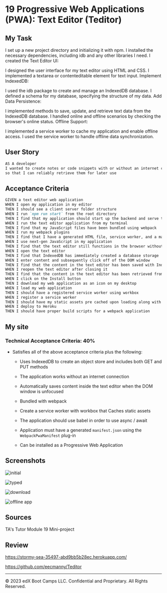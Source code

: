 # 19 Progressive Web Applications (PWA): Text Editor (Teditor)

## My Task

I set up a new project directory and initializing it with npm.
I installed the necessary dependencies, including idb and any other libraries I need.
I created the Text Editor UI:

I designed the user interface for my text editor using HTML and CSS.
I implemented a textarea or contenteditable element for text input.
Implement IndexedDB:

I used the idb package to create and manage an IndexedDB database.
I defined a schema for my database, specifying the structure of my data.
Add Data Persistence:

I implemented methods to save, update, and retrieve text data from the IndexedDB database.
I handled online and offline scenarios by checking the browser's online status.
Offline Support:

I implemented a service worker to cache my application and enable offline access.
I used the service worker to handle offline data synchronization.

## User Story

```md
AS A developer
I wanted to create notes or code snippets with or without an internet connection
so that I can reliably retrieve them for later use
```

## Acceptance Criteria

```md
GIVEN a text editor web application
WHEN I open my application in my editor
THEN I should see a client server folder structure
WHEN I run `npm run start` from the root directory
THEN I find that my application should start up the backend and serve the client
WHEN I run the text editor application from my terminal
THEN I find that my JavaScript files have been bundled using webpack
WHEN I run my webpack plugins
THEN I find that I have a generated HTML file, service worker, and a manifest file
WHEN I use next-gen JavaScript in my application
THEN I find that the text editor still functions in the browser without errors
WHEN I open the text editor
THEN I find that IndexedDB has immediately created a database storage
WHEN I enter content and subsequently click off of the DOM window
THEN I find that the content in the text editor has been saved with IndexedDB
WHEN I reopen the text editor after closing it
THEN I find that the content in the text editor has been retrieved from our IndexedDB
WHEN I click on the Install button
THEN I download my web application as an icon on my desktop
WHEN I load my web application
THEN I should have a registered service worker using workbox
WHEN I register a service worker
THEN I should have my static assets pre cached upon loading along with subsequent pages and static assets
WHEN I deploy to Heroku
THEN I should have proper build scripts for a webpack application
```

## My site

### Technical Acceptance Criteria: 40%

* Satisfies all of the above acceptance criteria plus the following:

  * Uses IndexedDB to create an object store and includes both GET and PUT methods

  * The application works without an internet connection

  * Automatically saves content inside the text editor when the DOM window is unfocused

  * Bundled with webpack

  * Create a service worker with workbox that Caches static assets

  * The application should use babel in order to use async / await

  * Application must have a generated `manifest.json` using the `WebpackPwaManifest` plug-in

  * Can be installed as a Progressive Web Application


## Screenshots
![initial](https://github.com/eecmanny/Teditor/assets/130661353/5b274425-e79e-4d93-ac6c-60a2ceaefac7)

![typed](https://github.com/eecmanny/Teditor/assets/130661353/983a8f93-56a2-47fb-b862-fb18e257718d)

![download](https://github.com/eecmanny/Teditor/assets/130661353/de30aaa9-c9a1-4306-aa6f-3419e88c4214)

![offline app](https://github.com/eecmanny/Teditor/assets/130661353/eb0f9c29-5129-4776-b9fa-4511d232fab8)

## Sources
TA's
Tutor
Module 19 Mini-project

## Review

https://stormy-sea-35497-abd9bb5b28ec.herokuapp.com/

https://github.com/eecmanny/Teditor

- - -
© 2023 edX Boot Camps LLC. Confidential and Proprietary. All Rights Reserved.

